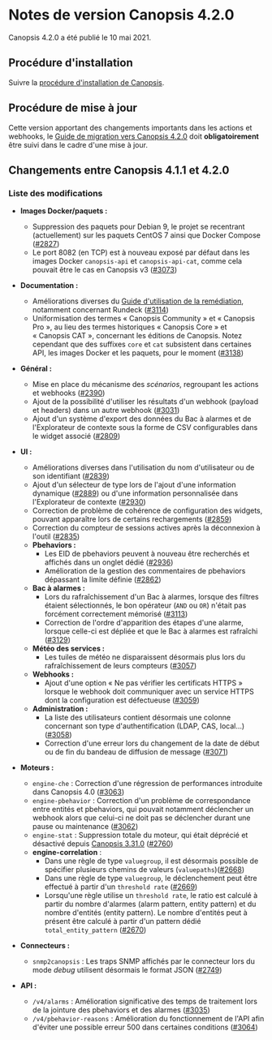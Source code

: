 # Notes de version Canopsis 4.2.0

Canopsis 4.2.0 a été publié le 10 mai 2021.

## Procédure d'installation

Suivre la [procédure d'installation de Canopsis](../guide-administration/installation/index.md).

## Procédure de mise à jour

Cette version apportant des changements importants dans les actions et webhooks, le [Guide de migration vers Canopsis 4.2.0](migration/migration-4.2.0.md) doit **obligatoirement** être suivi dans le cadre d'une mise à jour.

## Changements entre Canopsis 4.1.1 et 4.2.0

<!-- présentation des scénarios ici ? -->

### Liste des modifications

*  **Images Docker/paquets :**
    * Suppression des paquets pour Debian 9, le projet se recentrant (actuellement) sur les paquets CentOS 7 ainsi que Docker Compose ([#2827](https://git.canopsis.net/canopsis/canopsis/-/issues/2827))
    * Le port 8082 (en TCP) est à nouveau exposé par défaut dans les images Docker `canopsis-api` et `canopsis-api-cat`, comme cela pouvait être le cas en Canopsis v3 ([#3073](https://git.canopsis.net/canopsis/canopsis/-/issues/3073))
*  **Documentation :**
    * Améliorations diverses du [Guide d'utilisation de la remédiation](../guide-utilisation/remediation/index.md), notamment concernant Rundeck ([#3114](https://git.canopsis.net/canopsis/canopsis/-/issues/3114))
    * Uniformisation des termes « Canopsis Community » et « Canopsis Pro », au lieu des termes historiques « Canopsis Core » et « Canopsis CAT », concernant les éditions de Canopsis. Notez cependant que des suffixes `core` et `cat` subsistent dans certaines API, les images Docker et les paquets, pour le moment ([#3138](https://git.canopsis.net/canopsis/canopsis/-/issues/3138))
*  **Général :**
    * Mise en place du mécanisme des *scénarios*, regroupant les actions et webhooks ([#2390](https://git.canopsis.net/canopsis/canopsis/-/issues/2390))
    * Ajout de la possibilité d'utiliser les résultats d'un webhook (payload et headers) dans un autre webhook ([#3031](https://git.canopsis.net/canopsis/canopsis/-/issues/3031))
    * Ajout d'un système d'export des données du Bac à alarmes et de l'Explorateur de contexte sous la forme de CSV configurables dans le widget associé ([#2809](https://git.canopsis.net/canopsis/canopsis/-/issues/2809))
*  **UI :**
    * Améliorations diverses dans l'utilisation du nom d'utilisateur ou de son identifiant ([#2839](https://git.canopsis.net/canopsis/canopsis/-/issues/2839))
     * Ajout d'un sélecteur de type lors de l'ajout d'une information dynamique ([#2889](https://git.canopsis.net/canopsis/canopsis/-/issues/2889)) ou d'une information personnalisée dans l'Explorateur de contexte ([#2930](https://git.canopsis.net/canopsis/canopsis/-/issues/2930))
    * Correction de problème de cohérence de configuration des widgets, pouvant apparaître lors de certains rechargements ([#2859](https://git.canopsis.net/canopsis/canopsis/-/issues/2859))
    * Correction du compteur de sessions actives après la déconnexion à l'outil ([#2835](https://git.canopsis.net/canopsis/canopsis/-/issues/2835))
    * **Pbehaviors :**
        * Les EID de pbehaviors peuvent à nouveau être recherchés et affichés dans un onglet dédié ([#2936](https://git.canopsis.net/canopsis/canopsis/-/issues/2936))
        * Amélioration de la gestion des commentaires de pbehaviors dépassant la limite définie ([#2862](https://git.canopsis.net/canopsis/canopsis/-/issues/2862))
    * **Bac à alarmes :**
        * Lors du rafraîchissement d'un Bac à alarmes, lorsque des filtres étaient sélectionnés, le bon opérateur (`AND` ou `OR`) n'était pas forcément correctement mémorisé ([#3113](https://git.canopsis.net/canopsis/canopsis/-/issues/3113))
        * Correction de l'ordre d'apparition des étapes d'une alarme, lorsque celle-ci est dépliée et que le Bac à alarmes est rafraîchi ([#3129](https://git.canopsis.net/canopsis/canopsis/-/issues/3129))
    * **Météo des services :**
        * Les tuiles de météo ne disparaissent désormais plus lors du rafraîchissement de leurs compteurs ([#3057](https://git.canopsis.net/canopsis/canopsis/-/issues/3057))
    * **Webhooks :**
        * Ajout d'une option « Ne pas vérifier les certificats HTTPS » lorsque le webhook doit communiquer avec un service HTTPS dont la configuration est défectueuse ([#3059](https://git.canopsis.net/canopsis/canopsis/-/issues/3059))
    * **Administration :**
        * La liste des utilisateurs contient désormais une colonne concernant son type d'authentification (LDAP, CAS, local…) ([#3058](https://git.canopsis.net/canopsis/canopsis/-/issues/3058))
        * Correction d'une erreur lors du changement de la date de début ou de fin du bandeau de diffusion de message ([#3071](https://git.canopsis.net/canopsis/canopsis/-/issues/3071))
*  **Moteurs :**
    * `engine-che` : Correction d'une régression de performances introduite dans Canopsis 4.0 ([#3063](https://git.canopsis.net/canopsis/canopsis/-/issues/3063))
    * `engine-pbehavior` : Correction d'un problème de correspondance entre entités et pbehaviors, qui pouvait notamment déclencher un webhook alors que celui-ci ne doit pas se déclencher durant une pause ou maintenance ([#3062](https://git.canopsis.net/canopsis/canopsis/-/issues/3062))
    * `engine-stat` : Suppression totale du moteur, qui était déprécié et désactivé depuis [Canopsis 3.31.0](3.31.0.md) ([#2760](https://git.canopsis.net/canopsis/canopsis/-/issues/2760))
    * **engine-correlation** :
        * Dans une règle de type `valuegroup`, il est désormais possible de spécifier plusieurs chemins de valeurs (`valuepaths`)([#2668](https://git.canopsis.net/canopsis/canopsis/-/issues/2668))
        * Dans une règle de type `valuegroup`, le déclenchement peut être effectué à partir d'un `threshold rate` ([#2669](https://git.canopsis.net/canopsis/canopsis/-/issues/2669))
        * Lorsqu'une règle utilise un `threshold rate`, le ratio est calculé à partir du nombre d'alarmes (alarm pattern, entity pattern) et du nombre d'entités (entity pattern). Le nombre d'entités peut à présent être calculé à partir d'un pattern dédié  `total_entity_pattern` ([#2670](https://git.canopsis.net/canopsis/canopsis/-/issues/2670))


*  **Connecteurs :**
    * `snmp2canopsis` : Les traps SNMP affichés par le connecteur lors du mode *debug* utilisent désormais le format JSON ([#2749](https://git.canopsis.net/canopsis/canopsis/-/issues/2749))
*  **API :**
    * `/v4/alarms` : Amélioration significative des temps de traitement lors de la jointure des pbehaviors et des alarmes ([#3035](https://git.canopsis.net/canopsis/canopsis/-/issues/3035))
    * `/v4/pbehavior-reasons` : Amélioration du fonctionnement de l'API afin d'éviter une possible erreur 500 dans certaines conditions ([#3064](https://git.canopsis.net/canopsis/canopsis/-/issues/3064))
